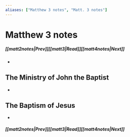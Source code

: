 ```yaml
---
aliases: ["Matthew 3 notes", "Matt. 3 notes"]
---
```

# Matthew 3 notes
##### <span class=arrow-left></span>[[matt2notes|Prev]]<span class=navigation-separator></span>[[matt3|Read]]<span class=navigation-separator></span>[[matt4notes|Next]]<span class=arrow-right></span>
- 
## The Ministry of John the Baptist
- 
## The Baptism of Jesus
- 
##### <span class=arrow-left></span>[[matt2notes|Prev]]<span class=navigation-separator></span>[[matt3|Read]]<span class=navigation-separator></span>[[matt4notes|Next]]<span class=arrow-right></span>